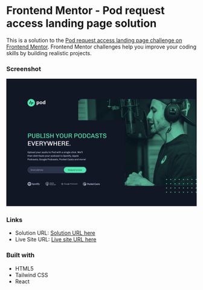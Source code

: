 # Frontend Mentor - Pod request access landing page solution

This is a solution to the [Pod request access landing page challenge on Frontend Mentor](https://www.frontendmentor.io/challenges/pod-request-access-landing-page-eyTmdkLSG). Frontend Mentor challenges help you improve your coding skills by building realistic projects.

### Screenshot

![](./public/Screenshot.png)

### Links

- Solution URL: [Solution URL here](https://github.com/NDK1195/pod-request-access-landing-page)
- Live Site URL: [Live site URL here](https://pod-request-access-landing-page-steel-mu.vercel.app/)

### Built with

- HTML5
- Tailwind CSS
- React

